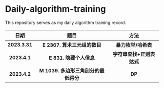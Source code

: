 # Daily-algorithm-training
This repository serves as my daily algorithm training record.



|     日期      |                 题目                 |           方法            |
| :-----------: | :----------------------------------: | :-----------------------: |
| **2023.3.31** |     **E 2367. 算术三元组的数目**     |    **暴力枚举/哈希表**    |
| **2023.4.1**  |       **E 831. 隐藏个人信息**        | **字符串查找+正则表达式** |
| **2023.4.2**  | **M 1039. 多边形三角剖分的最低得分** |          **DP**           |

